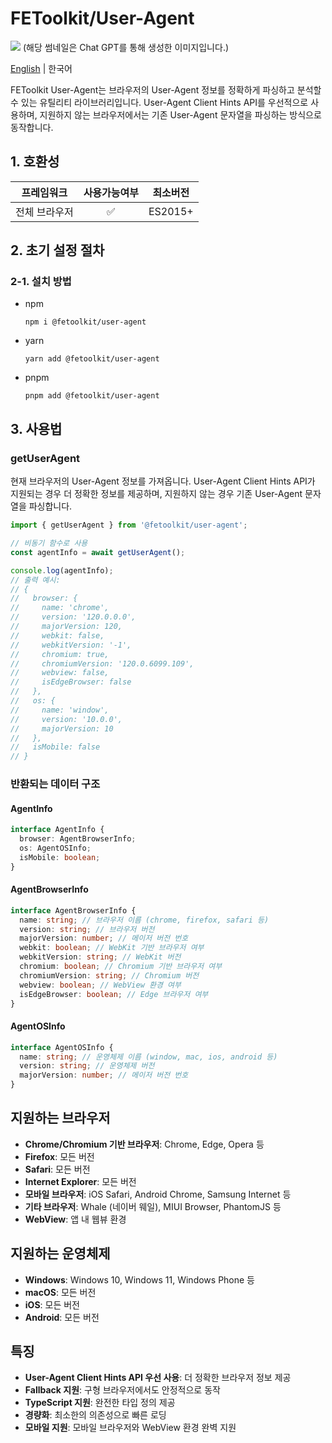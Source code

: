 # FEToolkit/User-Agent

![](https://fejumvuajiwc28287693.gcdn.ntruss.com/fetoolkit/fetoolkit_thumbnail.png)
(해당 썸네일은 Chat GPT를 통해 생성한 이미지입니다.)

[English](./README.md) | 한국어

FEToolkit User-Agent는 브라우저의 User-Agent 정보를 정확하게 파싱하고 분석할 수 있는 유틸리티 라이브러리입니다. User-Agent Client Hints API를 우선적으로 사용하며, 지원하지 않는 브라우저에서는 기존 User-Agent 문자열을 파싱하는 방식으로 동작합니다.

## 1. 호환성

|  프레임워크   | 사용가능여부 | 최소버전 |
| :-----------: | :----------: | :------: |
| 전체 브라우저 |      ✅      | ES2015+  |

## 2. 초기 설정 절차

### 2-1. 설치 방법

- npm
  ```
  npm i @fetoolkit/user-agent
  ```
- yarn
  ```
  yarn add @fetoolkit/user-agent
  ```
- pnpm
  ```
  pnpm add @fetoolkit/user-agent
  ```

## 3. 사용법

### getUserAgent

현재 브라우저의 User-Agent 정보를 가져옵니다. User-Agent Client Hints API가 지원되는 경우 더 정확한 정보를 제공하며, 지원하지 않는 경우 기존 User-Agent 문자열을 파싱합니다.

```typescript
import { getUserAgent } from '@fetoolkit/user-agent';

// 비동기 함수로 사용
const agentInfo = await getUserAgent();

console.log(agentInfo);
// 출력 예시:
// {
//   browser: {
//     name: 'chrome',
//     version: '120.0.0.0',
//     majorVersion: 120,
//     webkit: false,
//     webkitVersion: '-1',
//     chromium: true,
//     chromiumVersion: '120.0.6099.109',
//     webview: false,
//     isEdgeBrowser: false
//   },
//   os: {
//     name: 'window',
//     version: '10.0.0',
//     majorVersion: 10
//   },
//   isMobile: false
// }
```

### 반환되는 데이터 구조

#### AgentInfo

```typescript
interface AgentInfo {
  browser: AgentBrowserInfo;
  os: AgentOSInfo;
  isMobile: boolean;
}
```

#### AgentBrowserInfo

```typescript
interface AgentBrowserInfo {
  name: string; // 브라우저 이름 (chrome, firefox, safari 등)
  version: string; // 브라우저 버전
  majorVersion: number; // 메이저 버전 번호
  webkit: boolean; // WebKit 기반 브라우저 여부
  webkitVersion: string; // WebKit 버전
  chromium: boolean; // Chromium 기반 브라우저 여부
  chromiumVersion: string; // Chromium 버전
  webview: boolean; // WebView 환경 여부
  isEdgeBrowser: boolean; // Edge 브라우저 여부
}
```

#### AgentOSInfo

```typescript
interface AgentOSInfo {
  name: string; // 운영체제 이름 (window, mac, ios, android 등)
  version: string; // 운영체제 버전
  majorVersion: number; // 메이저 버전 번호
}
```

## 지원하는 브라우저

- **Chrome/Chromium 기반 브라우저**: Chrome, Edge, Opera 등
- **Firefox**: 모든 버전
- **Safari**: 모든 버전
- **Internet Explorer**: 모든 버전
- **모바일 브라우저**: iOS Safari, Android Chrome, Samsung Internet 등
- **기타 브라우저**: Whale (네이버 웨일), MIUI Browser, PhantomJS 등
- **WebView**: 앱 내 웹뷰 환경

## 지원하는 운영체제

- **Windows**: Windows 10, Windows 11, Windows Phone 등
- **macOS**: 모든 버전
- **iOS**: 모든 버전
- **Android**: 모든 버전

## 특징

- **User-Agent Client Hints API 우선 사용**: 더 정확한 브라우저 정보 제공
- **Fallback 지원**: 구형 브라우저에서도 안정적으로 동작
- **TypeScript 지원**: 완전한 타입 정의 제공
- **경량화**: 최소한의 의존성으로 빠른 로딩
- **모바일 지원**: 모바일 브라우저와 WebView 환경 완벽 지원
